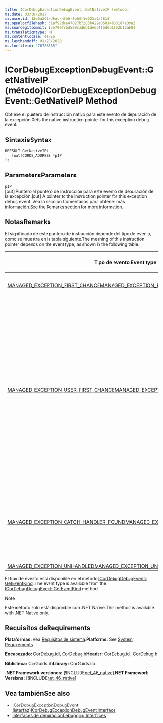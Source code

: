 ```yaml
---
title: ICorDebugExceptionDebugEvent::GetNativeIP (método)
ms.date: 03/30/2017
ms.assetid: 12e6a262-d9ac-49b8-9b80-1e653a2a3819
ms.openlocfilehash: 31af92dae47027b7285b422a05014b081d7e39a2
ms.sourcegitcommit: 13e79efdbd589cad6b1de634f5d6b1262b12ab01
ms.translationtype: MT
ms.contentlocale: es-ES
ms.lasthandoff: 01/28/2020
ms.locfileid: "76788685"
---
```

# <a name="icordebugexceptiondebugeventgetnativeip-method"></a><span data-ttu-id="5b0e1-102">ICorDebugExceptionDebugEvent::GetNativeIP (método)</span><span class="sxs-lookup"><span data-stu-id="5b0e1-102">ICorDebugExceptionDebugEvent::GetNativeIP Method</span></span>
<span data-ttu-id="5b0e1-103">Obtiene el puntero de instrucción nativo para este evento de depuración de la excepción.</span><span class="sxs-lookup"><span data-stu-id="5b0e1-103">Gets the native instruction pointer for this exception debug event.</span></span>  
  
## <a name="syntax"></a><span data-ttu-id="5b0e1-104">Sintaxis</span><span class="sxs-lookup"><span data-stu-id="5b0e1-104">Syntax</span></span>  
  
```cpp  
HRESULT GetNativeIP(  
   [out]CORDB_ADDRESS *pIP  
);  
```  
  
## <a name="parameters"></a><span data-ttu-id="5b0e1-105">Parameters</span><span class="sxs-lookup"><span data-stu-id="5b0e1-105">Parameters</span></span>  
 `pIP`  
 <span data-ttu-id="5b0e1-106">[out] Puntero al puntero de instrucción para este evento de depuración de la excepción.</span><span class="sxs-lookup"><span data-stu-id="5b0e1-106">[out] A pointer to the instruction pointer for this exception debug event.</span></span> <span data-ttu-id="5b0e1-107">Vea la sección Comentarios para obtener más información.</span><span class="sxs-lookup"><span data-stu-id="5b0e1-107">See the Remarks section for more information.</span></span>  
  
## <a name="remarks"></a><span data-ttu-id="5b0e1-108">Notas</span><span class="sxs-lookup"><span data-stu-id="5b0e1-108">Remarks</span></span>  
 <span data-ttu-id="5b0e1-109">El significado de este puntero de instrucción depende del tipo de evento, como se muestra en la tabla siguiente.</span><span class="sxs-lookup"><span data-stu-id="5b0e1-109">The meaning of this instruction pointer depends on the event type, as shown in the following table.</span></span>  
  
|<span data-ttu-id="5b0e1-110">Tipo de evento.</span><span class="sxs-lookup"><span data-stu-id="5b0e1-110">Event type</span></span>|<span data-ttu-id="5b0e1-111">Significado del valor `pStackPointer`</span><span class="sxs-lookup"><span data-stu-id="5b0e1-111">Meaning of `pStackPointer` value</span></span>|  
|----------------|--------------------------------------|  
|[<span data-ttu-id="5b0e1-112">MANAGED_EXCEPTION_FIRST_CHANCE</span><span class="sxs-lookup"><span data-stu-id="5b0e1-112">MANAGED_EXCEPTION_FIRST_CHANCE</span></span>](cordebugrecordformat-enumeration.md)|<span data-ttu-id="5b0e1-113">Dirección de la instrucción con errores.</span><span class="sxs-lookup"><span data-stu-id="5b0e1-113">The address of the faulting instruction.</span></span>|  
|[<span data-ttu-id="5b0e1-114">MANAGED_EXCEPTION_USER_FIRST_CHANCE</span><span class="sxs-lookup"><span data-stu-id="5b0e1-114">MANAGED_EXCEPTION_USER_FIRST_CHANCE</span></span>](cordebugrecordformat-enumeration.md)|<span data-ttu-id="5b0e1-115">Dirección del código en el marco indicado por el método [GetStackPointer](icordebugexceptiondebugevent-getstackpointer-method.md) donde se reanudaría la ejecución si no se hubiera producido ninguna excepción.</span><span class="sxs-lookup"><span data-stu-id="5b0e1-115">The code address in the frame indicated by the [GetStackPointer](icordebugexceptiondebugevent-getstackpointer-method.md) method where execution would resume if no exception had been raised.</span></span> <span data-ttu-id="5b0e1-116">La excepción puede o no puede causar un código diferente, por ejemplo, un bloque catch de una cláusula `try/catch/finally`, para ejecutar en este marco.</span><span class="sxs-lookup"><span data-stu-id="5b0e1-116">The exception may or may not cause different code, such as the catch block of a `try/catch/finally` clause, to be executed in this frame.</span></span>|  
|[<span data-ttu-id="5b0e1-117">MANAGED_EXCEPTION_CATCH_HANDLER_FOUND</span><span class="sxs-lookup"><span data-stu-id="5b0e1-117">MANAGED_EXCEPTION_CATCH_HANDLER_FOUND</span></span>](cordebugrecordformat-enumeration.md)|<span data-ttu-id="5b0e1-118">Dirección del código donde se iniciará la ejecución del controlador `catch` en el marco indicado por el método [GetStackPointer](icordebugexceptiondebugevent-getstackpointer-method.md) .</span><span class="sxs-lookup"><span data-stu-id="5b0e1-118">The code address where `catch` handler execution will start in the frame indicated by the [GetStackPointer](icordebugexceptiondebugevent-getstackpointer-method.md) method.</span></span>|  
|[<span data-ttu-id="5b0e1-119">MANAGED_EXCEPTION_UNHANDLED</span><span class="sxs-lookup"><span data-stu-id="5b0e1-119">MANAGED_EXCEPTION_UNHANDLED</span></span>](cordebugrecordformat-enumeration.md)|<span data-ttu-id="5b0e1-120">`pIP` es 0.</span><span class="sxs-lookup"><span data-stu-id="5b0e1-120">`pIP` is 0.</span></span>|  
  
 <span data-ttu-id="5b0e1-121">El tipo de evento está disponible en el método [ICorDebugDebugEvent:: GetEventKind](icordebugdebugevent-geteventkind-method.md) .</span><span class="sxs-lookup"><span data-stu-id="5b0e1-121">The event type is available from the [ICorDebugDebugEvent::GetEventKind](icordebugdebugevent-geteventkind-method.md) method.</span></span>  
  
> [!NOTE]
> <span data-ttu-id="5b0e1-122">Este método solo está disponible con .NET Native.</span><span class="sxs-lookup"><span data-stu-id="5b0e1-122">This method is available with .NET Native only.</span></span>  
  
## <a name="requirements"></a><span data-ttu-id="5b0e1-123">Requisitos de</span><span class="sxs-lookup"><span data-stu-id="5b0e1-123">Requirements</span></span>  
 <span data-ttu-id="5b0e1-124">**Plataformas:** Vea [Requisitos de sistema](../../../../docs/framework/get-started/system-requirements.md).</span><span class="sxs-lookup"><span data-stu-id="5b0e1-124">**Platforms:** See [System Requirements](../../../../docs/framework/get-started/system-requirements.md).</span></span>  
  
 <span data-ttu-id="5b0e1-125">**Encabezado:** CorDebug.idl, CorDebug.h</span><span class="sxs-lookup"><span data-stu-id="5b0e1-125">**Header:** CorDebug.idl, CorDebug.h</span></span>  
  
 <span data-ttu-id="5b0e1-126">**Biblioteca:** CorGuids.lib</span><span class="sxs-lookup"><span data-stu-id="5b0e1-126">**Library:** CorGuids.lib</span></span>  
  
 <span data-ttu-id="5b0e1-127">**.NET Framework versiones:** [!INCLUDE[net_46_native](../../../../includes/net-46-native-md.md)]</span><span class="sxs-lookup"><span data-stu-id="5b0e1-127">**.NET Framework Versions:** [!INCLUDE[net_46_native](../../../../includes/net-46-native-md.md)]</span></span>  
  
## <a name="see-also"></a><span data-ttu-id="5b0e1-128">Vea también</span><span class="sxs-lookup"><span data-stu-id="5b0e1-128">See also</span></span>

- [<span data-ttu-id="5b0e1-129">ICorDebugExceptionDebugEvent (interfaz)</span><span class="sxs-lookup"><span data-stu-id="5b0e1-129">ICorDebugExceptionDebugEvent Interface</span></span>](icordebugexceptiondebugevent-interface.md)
- [<span data-ttu-id="5b0e1-130">Interfaces de depuración</span><span class="sxs-lookup"><span data-stu-id="5b0e1-130">Debugging Interfaces</span></span>](debugging-interfaces.md)
